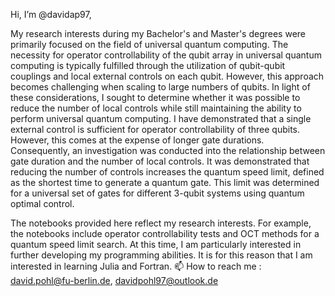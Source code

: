 Hi, I’m @davidap97,

My research interests during my Bachelor's and Master's degrees were primarily focused on the field of universal quantum computing. The necessity for operator controllability of the qubit array in universal quantum computing is typically fulfilled through the utilization of qubit-qubit couplings and local external controls on each qubit. However, this approach becomes challenging when scaling to large numbers of qubits. In light of these considerations, I sought to determine whether it was possible to reduce the number of local controls while still maintaining the ability to perform universal quantum computing. I have demonstrated that a single external control is sufficient for operator controllability of three qubits. However, this comes at the expense of longer gate durations. Consequently, an investigation was conducted into the relationship between gate duration and the number of local controls. It was demonstrated that reducing the number of controls increases the quantum speed limit, defined as the shortest time to generate a quantum gate. This limit was determined for a universal set of gates for different 3-qubit systems using quantum optimal control.

The notebooks provided here reflect my research interests. For example, the notebooks include operator controllability tests and OCT methods for a quantum speed limit search. At this time, I am particularly interested in further developing my programming abilities. It is for this reason that I am interested in learning Julia and Fortran. 
 📫 How to reach me :  david.pohl@fu-berlin.de, davidpohl97@outlook.de

<!---
davidap97/davidap97 is a ✨ special ✨ repository because its `README.md` (this file) appears on your GitHub profile.
You can click the Preview link to take a look at your changes.
--->
